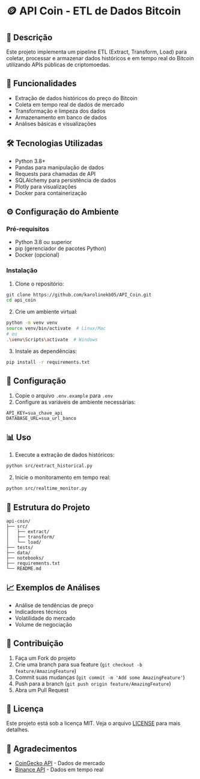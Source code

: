 # 🪙 API Coin - ETL de Dados Bitcoin

## 📝 Descrição
Este projeto implementa um pipeline ETL (Extract, Transform, Load) para coletar, processar e armazenar dados históricos e em tempo real do Bitcoin utilizando APIs públicas de criptomoedas.

## 🚀 Funcionalidades
- Extração de dados históricos do preço do Bitcoin
- Coleta em tempo real de dados de mercado
- Transformação e limpeza dos dados
- Armazenamento em banco de dados
- Análises básicas e visualizações

## 🛠️ Tecnologias Utilizadas
- Python 3.8+
- Pandas para manipulação de dados
- Requests para chamadas de API
- SQLAlchemy para persistência de dados
- Plotly para visualizações
- Docker para containerização

## ⚙️ Configuração do Ambiente

### Pré-requisitos
- Python 3.8 ou superior
- pip (gerenciador de pacotes Python)
- Docker (opcional)

### Instalação
1. Clone o repositório:
```bash
git clone https://github.com/karolinekb05/API_Coin.git
cd api_coin
```

2. Crie um ambiente virtual:
```bash
python -m venv venv
source venv/bin/activate  # Linux/Mac
# ou
.\venv\Scripts\activate  # Windows
```

3. Instale as dependências:
```bash
pip install -r requirements.txt
```

## 🔧 Configuração
1. Copie o arquivo `.env.example` para `.env`
2. Configure as variáveis de ambiente necessárias:
```
API_KEY=sua_chave_api
DATABASE_URL=sua_url_banco
```

## 📊 Uso
1. Execute a extração de dados históricos:
```bash
python src/extract_historical.py
```

2. Inicie o monitoramento em tempo real:
```bash
python src/realtime_monitor.py
```

## 📁 Estrutura do Projeto
```
api-coin/
├── src/
│   ├── extract/
│   ├── transform/
│   └── load/
├── tests/
├── data/
├── notebooks/
├── requirements.txt
└── README.md
```

## 📈 Exemplos de Análises
- Análise de tendências de preço
- Indicadores técnicos
- Volatilidade do mercado
- Volume de negociação

## 🤝 Contribuição
1. Faça um Fork do projeto
2. Crie uma branch para sua feature (`git checkout -b feature/AmazingFeature`)
3. Commit suas mudanças (`git commit -m 'Add some AmazingFeature'`)
4. Push para a branch (`git push origin feature/AmazingFeature`)
5. Abra um Pull Request

## 📝 Licença
Este projeto está sob a licença MIT. Veja o arquivo [LICENSE](LICENSE) para mais detalhes.

## 🙏 Agradecimentos
- [CoinGecko API](https://www.coingecko.com/en/api) - Dados de mercado
- [Binance API](https://binance-docs.github.io/apidocs/) - Dados em tempo real